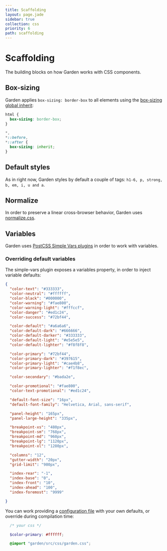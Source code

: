 ```yaml
---
title: Scaffolding
layout: page.jade
sidebar: true
collection: css
priority: 6
path: scaffolding
---
```


# Scaffolding
<p class="lead">The building blocks on how Garden works with CSS components.</p>

## Box-sizing
Garden applies `box-sizing: border-box` to all elements using the [box-sizing global inherit](http://www.paulirish.com/2012/box-sizing-border-box-ftw/):

```css
html {
  box-sizing: border-box;
}

*,
*::before,
*::after {
  box-sizing: inherit;
}
```

## Default styles
As in right now, Garden styles by default a couple of tags: `h1-6, p, strong, b, em, i, u and a`.

## Normalize
In order to preserve a linear cross-browser behavior, Garden uses [normalize.css](http://necolas.github.io/normalize.css/).

## Variables
Garden uses [PostCSS Simple Vars plugins](https://github.com/postcss/postcss-simple-vars) in order to work with variables.

### Overriding default variables
The simple-vars plugin exposes a variables property, in order to inject variable defaults:

```json
{
  "color-text": "#333333",
  "color-neutral": "#ffffff",
  "color-black": "#000000",
  "color-warning": "#fae800",
  "color-warning-light": "#fffccf",
  "color-danger": "#ed1c24",
  "color-success": "#72bf44",

  "color-default": "#a6a6a6",
  "color-default-dark": "#666666",
  "color-default-darker": "#333333",
  "color-default-light": "#e5e5e5",
  "color-default-lighter": "#f8f8f8",

  "color-primary": "#72bf44",
  "color-primary-dark": "#397615",
  "color-primary-light": "#cae4b8",
  "color-primary-lighter": "#f1f8ec",

  "color-secondary": "#bada2e",

  "color-promotional": "#fae800",
  "color-text-promotional": "#ed1c24",

  "default-font-size": "16px",
  "default-font-family": "Helvetica, Arial, sans-serif",

  "panel-height": "165px",
  "panel-large-height": "335px",

  "breakpoint-xs": "480px",
  "breakpoint-sm": "768px",
  "breakpoint-md": "960px",
  "breakpoint-lg": "1120px",
  "breakpoint-xl": "1280px",

  "columns": "12",
  "gutter-width": "20px",
  "grid-limit": "980px",

  "index-rear": "-1",
  "index-base": "0",
  "index-front": "10",
  "index-ahead": "100",
  "index-foremost": "9999"

}
```

You can work providing a [configuration file](https://github.com/leroy-merlin-br/garden/blob/master/src/css/defaults.json) with your own defaults, or override during compilation time:

```scss
  /* your css */

  $color-primary: #ffffff;

  @import "garden/src/css/garden.css";
```
